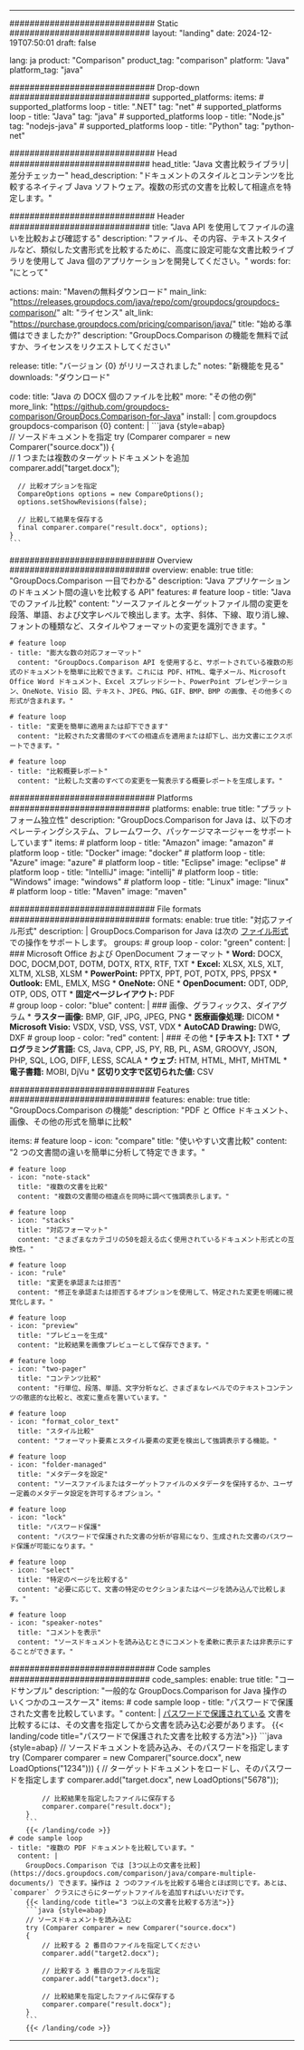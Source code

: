 
---
############################# Static ############################
layout: "landing"
date: 2024-12-19T07:50:01
draft: false

lang: ja
product: "Comparison"
product_tag: "comparison"
platform: "Java"
platform_tag: "java"

############################# Drop-down ############################
supported_platforms:
  items:
    # supported_platforms loop
    - title: ".NET"
      tag: "net"
    # supported_platforms loop
    - title: "Java"
      tag: "java"
    # supported_platforms loop
    - title: "Node.js"
      tag: "nodejs-java"
    # supported_platforms loop
    - title: "Python"
      tag: "python-net"

############################# Head ############################
head_title: "Java 文書比較ライブラリ| 差分チェッカー"
head_description: "ドキュメントのスタイルとコンテンツを比較するネイティブ Java ソフトウェア。複数の形式の文書を比較して相違点を特定します。"

############################# Header ############################
title: "Java API を使用してファイルの違いを比較および確認する"
description: "ファイル、その内容、テキストスタイルなど、類似した文書形式を比較するために、高度に設定可能な文書比較ライブラリを使用して Java 個のアプリケーションを開発してください。"
words:
  for: "にとって"

actions:
  main: "Mavenの無料ダウンロード"
  main_link: "https://releases.groupdocs.com/java/repo/com/groupdocs/groupdocs-comparison/"
  alt: "ライセンス"
  alt_link: "https://purchase.groupdocs.com/pricing/comparison/java/"
  title: "始める準備はできましたか?"
  description: "GroupDocs.Comparison の機能を無料で試すか、ライセンスをリクエストしてください"

release:
  title: "バージョン {0} がリリースされました"
  notes: "新機能を見る"
  downloads: "ダウンロード"

code:
  title: "Java の DOCX 個のファイルを比較"
  more: "その他の例"
  more_link: "https://github.com/groupdocs-comparison/GroupDocs.Comparison-for-Java"
  install: |
    <dependency>
      <groupId>com.groupdocs</groupId>
      <artifactId>groupdocs-comparison</artifactId>
      <version>{0}</version>
    </dependency>
  content: |
    ```java {style=abap}  
    // ソースドキュメントを指定
    try (Comparer comparer = new Comparer("source.docx"))
    {    
      // 1 つまたは複数のターゲットドキュメントを追加
      comparer.add("target.docx");

      // 比較オプションを指定
      CompareOptions options = new CompareOptions();
      options.setShowRevisions(false);

      // 比較して結果を保存する
      final comparer.compare("result.docx", options);
    }    
    ```

############################# Overview ############################
overview:
  enable: true
  title: "GroupDocs.Comparison 一目でわかる"
  description: "Java アプリケーションのドキュメント間の違いを比較する API"
  features:
    # feature loop
    - title: "Java でのファイル比較"
      content: "ソースファイルとターゲットファイル間の変更を段落、単語、および文字レベルで検出します。太字、斜体、下線、取り消し線、フォントの種類など、スタイルやフォーマットの変更を識別できます。"

    # feature loop
    - title: "膨大な数の対応フォーマット"
      content: "GroupDocs.Comparison API を使用すると、サポートされている複数の形式のドキュメントを簡単に比較できます。これには PDF、HTML、電子メール、Microsoft Office Word ドキュメント、Excel スプレッドシート、PowerPoint プレゼンテーション、OneNote、Visio 図、テキスト、JPEG、PNG、GIF、BMP、BMP の画像、その他多くの形式が含まれます。"

    # feature loop
    - title: "変更を簡単に適用または却下できます"
      content: "比較された文書間のすべての相違点を適用または却下し、出力文書にエクスポートできます。"

    # feature loop
    - title: "比較概要レポート"
      content: "比較した文書のすべての変更を一覧表示する概要レポートを生成します。"

############################# Platforms ############################
platforms:
  enable: true
  title: "プラットフォーム独立性"
  description: "GroupDocs.Comparison for Java は、以下のオペレーティングシステム、フレームワーク、パッケージマネージャーをサポートしています"
  items:
    # platform loop
    - title: "Amazon"
      image: "amazon"
    # platform loop
    - title: "Docker"
      image: "docker"
    # platform loop
    - title: "Azure"
      image: "azure"
    # platform loop
    - title: "Eclipse"
      image: "eclipse"
    # platform loop
    - title: "IntelliJ"
      image: "intellij"
    # platform loop
    - title: "Windows"
      image: "windows"
    # platform loop
    - title: "Linux"
      image: "linux"
    # platform loop
    - title: "Maven"
      image: "maven"

############################# File formats ############################
formats:
  enable: true
  title: "対応ファイル形式"
  description: |
    GroupDocs.Comparison for Java は次の [ファイル形式](https://docs.groupdocs.com/comparison/java/supported-document-formats/) での操作をサポートします。
  groups:
    # group loop
    - color: "green"
      content: |
        ### Microsoft Office および OpenDocument フォーマット
        * **Word:** DOCX, DOC, DOCM,DOT, DOTM, DOTX, RTX, RTF, TXT
        * **Excel:** XLSX, XLS, XLT, XLTM, XLSB, XLSM
        * **PowerPoint:** PPTX, PPT, POT, POTX, PPS, PPSX
        * **Outlook:** EML, EMLX, MSG
        * **OneNote:** ONE
        * **OpenDocument:** ODT, ODP, OTP, ODS, OTT
        * **固定ページレイアウト:** PDF        
    # group loop
    - color: "blue"
      content: |
        ### 画像、グラフィックス、ダイアグラム
        * **ラスター画像:** BMP, GIF, JPG, JPEG, PNG
        * **医療画像処理:** DICOM
        * **Microsoft Visio:** VSDX, VSD, VSS, VST, VDX
        * **AutoCAD Drawing:** DWG, DXF
      # group loop
    - color: "red"
      content: |
        ### その他
        * **[テキスト]:** TXT
        * **プログラミング言語:** CS, Java, CPP, JS, PY, RB, PL, ASM, GROOVY, JSON, PHP, SQL, LOG, DIFF, LESS, SCALA
        * **ウェブ:** HTM, HTML, MHT, MHTML
        * **電子書籍:** MOBI, DjVu
        * **区切り文字で区切られた値:** CSV

############################# Features ############################
features:
  enable: true
  title: "GroupDocs.Comparison の機能"
  description: "PDF と Office ドキュメント、画像、その他の形式を簡単に比較"

  items:
    # feature loop
    - icon: "compare"
      title: "使いやすい文書比較"
      content: "2 つの文書間の違いを簡単に分析して特定できます。"

    # feature loop
    - icon: "note-stack"
      title: "複数の文書を比較"
      content: "複数の文書間の相違点を同時に調べて強調表示します。"

    # feature loop
    - icon: "stacks"
      title: "対応フォーマット"
      content: "さまざまなカテゴリの50を超える広く使用されているドキュメント形式との互換性。"

    # feature loop
    - icon: "rule"
      title: "変更を承認または拒否"
      content: "修正を承認または拒否するオプションを使用して、特定された変更を明確に視覚化します。"

    # feature loop
    - icon: "preview"
      title: "プレビューを生成"
      content: "比較結果を画像プレビューとして保存できます。"

    # feature loop
    - icon: "two-pager"
      title: "コンテンツ比較"
      content: "行単位、段落、単語、文字分析など、さまざまなレベルでのテキストコンテンツの徹底的な比較と、改変に重点を置いています。"

    # feature loop
    - icon: "format_color_text"
      title: "スタイル比較"
      content: "フォーマット要素とスタイル要素の変更を検出して強調表示する機能。"

    # feature loop
    - icon: "folder-managed"
      title: "メタデータを設定"
      content: "ソースファイルまたはターゲットファイルのメタデータを保持するか、ユーザー定義のメタデータ設定を許可するオプション。"

    # feature loop
    - icon: "lock"
      title: "パスワード保護"
      content: "パスワードで保護された文書の分析が容易になり、生成された文書のパスワード保護が可能になります。"

    # feature loop
    - icon: "select"
      title: "特定のページを比較する"
      content: "必要に応じて、文書の特定のセクションまたはページを読み込んで比較します。"

    # feature loop
    - icon: "speaker-notes"
      title: "コメントを表示"
      content: "ソースドキュメントを読み込むときにコメントを柔軟に表示または非表示にすることができます。"

############################# Code samples ############################
code_samples:
  enable: true
  title: "コードサンプル"
  description: "一般的な GroupDocs.Comparison for Java 操作のいくつかのユースケース"
  items:
    # code sample loop
    - title: "パスワードで保護された文書を比較しています。"
      content: |
        [パスワードで保護されている](https://docs.groupdocs.com/comparison/java/load-password-protected-documents/) 文書を比較するには、その文書を指定してから文書を読み込む必要があります。
        {{< landing/code title="パスワードで保護された文書を比較する方法">}}
        ```java {style=abap}
        // ソースドキュメントを読み込み、そのパスワードを指定します
        try (Comparer comparer = new Comparer("source.docx", new LoadOptions("1234")))
        {
            // ターゲットドキュメントをロードし、そのパスワードを指定します
            comparer.add("target.docx", new LoadOptions("5678"));
        
            // 比較結果を指定したファイルに保存する
            comparer.compare("result.docx");
        }
        ```
        {{< /landing/code >}}
    # code sample loop
    - title: "複数の PDF ドキュメントを比較しています。"
      content: |
        GroupDocs.Comparison では [3つ以上の文書を比較](https://docs.groupdocs.com/comparison/java/compare-multiple-documents/) できます。操作は 2 つのファイルを比較する場合とほぼ同じです。あとは、`comparer` クラスにさらにターゲットファイルを追加すればいいだけです。
        {{< landing/code title="3 つ以上の文書を比較する方法">}}
        ```java {style=abap}   
        // ソースドキュメントを読み込む
        try (Comparer comparer = new Comparer("source.docx") 
        {
            // 比較する 2 番目のファイルを指定してください
            comparer.add("target2.docx");

            // 比較する 3 番目のファイルを指定
            comparer.add("target3.docx");

            // 比較結果を指定したファイルに保存する
            comparer.compare("result.docx");
        }
        ```
        {{< /landing/code >}}

---

